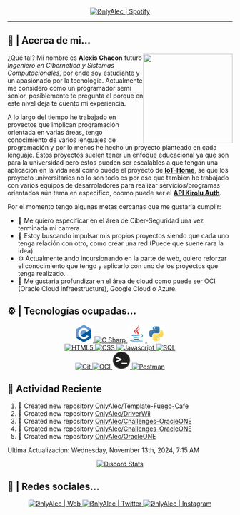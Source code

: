 <p align="center">
	<a href= https://github.com/OnlyAlec>
		<img alt="" src="https://readme-typing-svg.herokuapp.com?font=Monoton&color=1DF7DB&size=70&center=true&vCenter=true&width=500&height=100&lines=%5BOnlyAlec%5D">
	</a>
	<br/>
	<a href= https://open.spotify.com/user/12133135781>
		<img alt="ØnlyAlec | Spotify" src="https://readme-spotify-hg24563xw-onlyalec.vercel.app/api/spotify">
	</a>
</p>
		
---

## 🙌 | Acerca de mi...
<img width="200px" height="200px" src="https://images-ext-2.discordapp.net/external/xLqU959dX7Vj4R5J336CV1JLgbJ5_49329SnvgqFHGY/%3Fv%3D1/https/cdn.discordapp.com/emojis/852989677376503868.gif" align=right>


¿Qué tal? Mi nombre es **Alexis Chacon** futuro *Ingeniero en Cibernetica y Sistemas Computacionales*, por ende soy estudiante y un apasionado por la tecnología.
Actualmente me considero como un programador semi senior, posiblemente te pregunta el porque en este nivel deja te cuento mi experiencia.


A lo largo del tiempo he trabajado en proyectos que implican programación orientada en varias áreas, tengo conocimiento de varios lenguajes de programación y por lo menos he hecho un proyecto planteado en cada lenguaje.
Estos proyectos suelen tener un enfoque educacional ya que son para la universidad pero estos pueden ser escalables a que tengan una aplicación en la vida real como puede el proyecto de <a href="https://github.com/OnlyAlec/IoT-Home">**IoT-Home**</a>, se que los proyecto universitarios no lo son todo es por eso que tambien he trabajado con varios equipos de desarroladores para realizar servicios/programas orientados aún tema en especifico, coomo puede ser el <a href="https://github.com/OnlyAlec/Kirolu-BackEnd">**API Kirolu Auth**</a>.


Por el momento tengo algunas metas cercanas que me gustaria cumplir:
- 🎈 Me quiero especificar en el área de Ciber-Seguridad una vez terminada mi carrera.
- 💠 Estoy buscando impulsar mis propios proyectos siendo que cada uno tenga relación con otro, como crear una red (Puede que suene rara la idea).
- ⚙️ Actualmente ando incursionando en la parte de web, quiero reforzar el conocimiento que tengo y aplicarlo con uno de los proyectos que tenga realizado.
- 📒 Me gustaria profundizar en el área de cloud como puede ser OCI (Oracle Cloud Infraestructure), Google Cloud o Azure.

	
## ⚙ | Tecnologías ocupadas...
<p align="center">
	<a href=https://visualstudio.microsoft.com/es/vs/features/cplusplus>
		<img alt="C" width="40px" src="https://raw.githubusercontent.com/devicons/devicon/master/icons/c/c-original.svg" />
	<a>
	<a href=https://visualstudio.microsoft.com/es/vs/features/cplusplus>
		<img alt="C Sharp" width="40px" src="https://cdn.jsdelivr.net/gh/devicons/devicon@latest/icons/csharp/csharp-original.svg" />
	<a>
	<a href=https://dev.java>
		<img alt="Java" width="40px" src="https://raw.githubusercontent.com/devicons/devicon/master/icons/java/java-original.svg"/>
	<a>
	<a href=https://www.python.org/psf-landing>
		<img alt="Python" width="40px" src="https://raw.githubusercontent.com/devicons/devicon/master/icons/python/python-original.svg" />
	<a>
	<br>
	<a href=https://html.spec.whatwg.org/>
		<img alt="HTML5" width="40px" src="https://cdn.jsdelivr.net/gh/devicons/devicon@latest/icons/html5/html5-original.svg" />
	<a>
	<a href=https://developer.mozilla.org/es/docs/Web/CSS>
		<img alt="CSS" width="40px" src="https://cdn.jsdelivr.net/gh/devicons/devicon@latest/icons/css3/css3-original.svg"/>
	<a>
	<a href=https://developer.mozilla.org/es/docs/Web/JavaScript>
		<img alt="Javascript" width="40px" src="https://cdn.jsdelivr.net/gh/devicons/devicon@latest/icons/javascript/javascript-original.svg"/>
	<a>
	<a href=https://www.oracle.com/database/technologies/appdev/sql.html>
		<img alt="SQL" width="40px" src="https://cdn.jsdelivr.net/gh/devicons/devicon@latest/icons/sqldeveloper/sqldeveloper-original.svg"/>
	<a>
	<br>
	<a href=https://git-scm.com/>
		<img alt="Git" width="40px" src="https://cdn.jsdelivr.net/gh/devicons/devicon@latest/icons/git/git-original.svg"/>
	<a>
	<a href=https://www.oracle.com/mx/cloud/>
		<img alt="OCI" width="40px" src="https://cdn.jsdelivr.net/gh/devicons/devicon@latest/icons/oracle/oracle-original.svg"/>
	<a>
	<a href=#>
		<img alt="Bash" width="40px" src="https://raw.githubusercontent.com/github/explore/80688e429a7d4ef2fca1e82350fe8e3517d3494d/topics/terminal/terminal.png" />
	<a>
	<a href=https://www.postman.com>
		<img alt="Postman" width="40px" src="https://www.vectorlogo.zone/logos/getpostman/getpostman-icon.svg" />
	<a>
</p>
		
## 💎 Actividad Reciente 
<!--RECENT_ACTIVITY:start-->
1. 📔 Created new repository [OnlyAlec/Template-Fuego-Cafe](https://github.com/OnlyAlec/Template-Fuego-Cafe)
2. 📔 Created new repository [OnlyAlec/DriverWii](https://github.com/OnlyAlec/DriverWii)
3. 📔 Created new repository [OnlyAlec/Challenges-OracleONE](https://github.com/OnlyAlec/Challenges-OracleONE)
4. 📔 Created new repository [OnlyAlec/Challenges-OracleONE](https://github.com/OnlyAlec/Challenges-OracleONE)
5. 📔 Created new repository [OnlyAlec/OracleONE](https://github.com/OnlyAlec/OracleONE)
<!--RECENT_ACTIVITY:end-->

<!--RECENT_ACTIVITY:last_update-->
Ultima Actualizacion: Wednesday, November 13th, 2024, 7:15 AM
<!--RECENT_ACTIVITY:last_update_end-->

<p align="center">
	<a href=https://github.com/OnlyAlec>
		<img alt="Discord Stats" src="https://github-readme-stats.vercel.app/api/top-langs/?username=OnlyAlec&theme=tokyonight">
	</a>
</p>

## 👥 | Redes sociales...
<p align="center">
	<a href=https://thealecview.mypixieset.com>
		<img alt="ØnlyAlec | Web" width="60px" src="https://img.icons8.com/fluency/48/000000/web-design.png"/>
	</a>
	<a href=https://twitter.com/DerkerBeck>
		<img alt="ØnlyAlec | Twitter" width="60px" src="https://img.icons8.com/fluency/48/000000/twitter-squared.png"/>
	</a>
	<a href=https://www.instagram.com/alexis.chacs>
		<img alt="ØnlyAlec | Instagram" width="60px" src="https://img.icons8.com/fluency/48/000000/instagram-new.png"/>
	</a>
</p>




